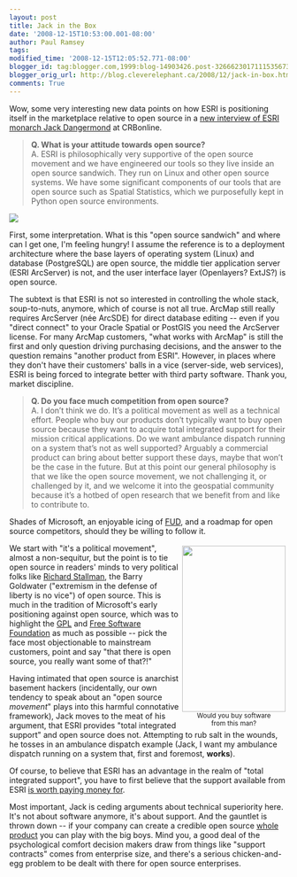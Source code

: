 ```yaml
---
layout: post
title: Jack in the Box
date: '2008-12-15T10:53:00.001-08:00'
author: Paul Ramsey
tags: 
modified_time: '2008-12-15T12:05:52.771-08:00'
blogger_id: tag:blogger.com,1999:blog-14903426.post-3266623017111535673
blogger_orig_url: http://blog.cleverelephant.ca/2008/12/jack-in-box.html
comments: True
---
```


Wow, some very interesting new data points on how ESRI is positioning itself in the marketplace relative to open source in a [new interview of ESRI monarch Jack Dangermond](http://enterpriseapplications.cbronline.com/news/qa_esri_founder_jack_dangermond_151208) at CRBonline.

> **Q. What is your attitude towards open source?**<br/>
> A. ESRI is philosophically very supportive of the open source movement and we have engineered our tools so they live inside an open source sandwich. They run on Linux and other open source systems. We have some significant components of our tools that are open source such as Spatial Statistics, which we purposefully kept in Python open source environments.

<img src="http://blogs.commercialappeal.com/blake/homer_2.gif">

First, some interpretation. What is this "open source sandwich" and where can I get one, I'm feeling hungry! I assume the reference is to a deployment architecture where the base layers of operating system (Linux) and database (PostgreSQL) are open source, the middle tier application server (ESRI ArcServer) is not, and the user interface layer (Openlayers? ExtJS?) is open source.

The subtext is that ESRI is not so interested in controlling the whole stack, soup-to-nuts, anymore, which of course is not all true.  ArcMap still really requires ArcServer (n&eacute;e ArcSDE) for direct database editing -- even if you "direct connect" to your Oracle Spatial or PostGIS you need the ArcServer license.  For many ArcMap customers, "what works with ArcMap" is still the first and only question driving purchasing decisions, and the answer to the question remains "another product from ESRI".  However, in places where they don't have their customers' balls in a vice (server-side, web services), ESRI is being forced to integrate better with third party software.  Thank you, market discipline.

> **Q. Do you face much competition from open source?**<br/>
> A. I don’t think we do. It’s a political movement as well as a technical effort. People who buy our products don’t typically want to buy open source because they want to acquire total integrated support for their mission critical applications. Do we want ambulance dispatch running on a system that’s not as well supported? Arguably a commercial product can bring about better support these days, maybe that won’t be the case in the future. But at this point our general philosophy is that we like the open source movement, we not challenging it, or challenged by it, and we welcome it into the geospatial community because it’s a hotbed of open research that we benefit from and like to contribute to.

Shades of Microsoft, an enjoyable icing of [FUD](http://en.wikipedia.org/wiki/Fear,_uncertainty_and_doubt), and a roadmap for open source competitors, should they be willing to follow it.

<div style="margin:4px;float:right;text-align:center;"><img width="187" height="300" src="http://www.oreillynet.com/oscon2002/graphics/jc5_01.jpg"><br/><small>Would you buy software<br/>from this man?</small></div>

We start with "it's a political movement", almost a non-sequitur, but the point is to tie open source in readers' minds to very political folks like [Richard Stallman](http://en.wikipedia.org/wiki/Richard_Stallman), the Barry Goldwater ("extremism in the defense of liberty is no vice") of open source.  This is much in the tradition of Microsoft's early positioning against open source, which was to highlight the [GPL](http://www.gnu.org/copyleft/gpl.html) and [Free Software Foundation](http://www.fsf.org/) as much as possible -- pick the face most objectionable to mainstream customers, point and say "that there is open source, you really want some of that?!"

Having intimated that open source is anarchist basement hackers (incidentally, our own tendency to speak about an "open source *movement*" plays into this harmful connotative framework), Jack moves to the meat of his argument, that ESRI provides "total integrated support" and open source does not.  Attempting to rub salt in the wounds, he tosses in an ambulance dispatch example (Jack, I want my ambulance dispatch running on a system that, first and foremost, **works**).  

Of course, to believe that ESRI has an advantage in the realm of "total integrated support", you have to first believe that the support available from ESRI [is worth paying money for](http://www.spatiallyadjusted.com/2005/12/14/yea-im-looking-at-mapserver-enterprise/).

Most important, Jack is ceding arguments about technical superiority here. It's not about software anymore, it's about support. And the gauntlet is thrown down -- if your company can create a credible open source [whole product](http://en.wikipedia.org/wiki/Whole_product) you can play with the big boys.  Mind you, a good deal of the psychological comfort decision makers draw from things like "support contracts" comes from enterprise size, and there's a serious chicken-and-egg problem to be dealt with there for open source enterprises.

